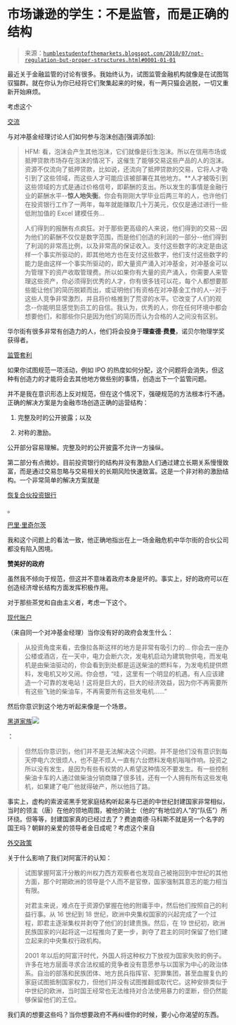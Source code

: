 <!--yml

分类：未分类

日期：2024-05-17 23:53:03

-->

# 市场谦逊的学生：不是监管，而是正确的结构

> 来源：[`humblestudentofthemarkets.blogspot.com/2010/07/not-regulation-but-proper-structures.html#0001-01-01`](https://humblestudentofthemarkets.blogspot.com/2010/07/not-regulation-but-proper-structures.html#0001-01-01)

最近关于金融监管的讨论有很多。我始终认为，试图监管金融机构就像是在试图驾驭猫群。就在你认为你已经将它们聚集起来的时候，有一两只猫会逃脱，一切又重新开始麻烦。

考虑这个

[交流](http://nplusonemag.com/a-bubble-in-people)

与对冲基金经理讨论人们如何参与泡沫创造[强调添加]:

> HFM: 看，泡沫会产生其他泡沫，它们就像是衍生泡沫。所以在信用市场或抵押贷款市场存在泡沫的情况下，这催生了能够交易这些产品的人的泡沫。资源不仅流向了抵押贷款，比如说，还流向了抵押贷款的交易，它将人才吸引到了这些领域，而这些人才可能应该被部署在其他地方。**人才被吸引到这些领域的方式是通过价格信号，即薪酬的支出。所以发生的事情是金融行业的薪酬水平--**惊人地失衡**。你会有刚刚大学毕业后两三年的人，也许他们在投资银行工作了一两年，每年就能赚取几十万美元，仅仅是通过进行一些低附加值的 Excel 建模任务…
> 
> 人们得到的报酬有点疯狂。对于那些更高级的人来说，他们得到的交易--因为他们的薪酬不仅仅是数字范围，而是他们创造的利润的一部分--他们得到了利润的非常高比例，以及非常高的保证收入。支付这些数字的决定是由这样一个事实所驱动的，即其他地方也在支付这些数字，他们支付这些数字的能力是由这样一个事实所驱动的，即大量资产涌入对冲基金，对冲基金可以为管理下的资产收取管理费。所以如果你有大量的资产涌入，你需要人来管理这些资产，你必须得到优秀的人才，你有很多钱可以花，每个人都想要那些能让他们的简历脱颖而出，或证明他们有资格在对冲基金工作的人--对于这些人竞争非常激烈，并且将价格推到了荒谬的水平。它改变了人们的观念--你能明显感觉到员工的自信。我认为，优秀的人，你在任何环境中都会想要他们，和那些你只是因为他们的简历而认为合格的人之间没有区别。

华尔街有很多非常有创造力的人，他们将会投身于**理查德·费曼**，诺贝尔物理学奖获得者。

[监管套利](http://humblestudentofthemarkets.blogspot.com/2010/06/escape-by-arbitrage.html)

如果你试图规范一项活动，例如 IPO 的热度如何分配，这个问题将会消失，但这种有创造力的才能将会去其他地方做些别的事情，创造出下一个监管问题。

并不是我在意识形态上反对规范，但在这个情况下，强硬规范的方法根本行不通。正确的解决方案是为金融市场创造正确的运营结构：

1.  完整及时的公开披露；以及

1.  对称的激励。

公开部分容易理解。完整及时的公开披露不允许一方操纵。

第二部分有点微妙。目前投资银行的结构并没有激励人们通过建立长期关系慢慢致富，而是通过交易忽略与交易相关的长期风险快速致富。这是一个非对称的激励结构。一个非常简单的解决方案就是

[恢复合伙投资银行](http://humblestudentofthemarkets.blogspot.com/2009/01/proposal-for-reforming-wall-street.html)

。

[巴里·里奇尔茨](http://www.ritholtz.com/blog/2010/06/delay-pay-try-partnership-liability/)

我和这个问题上的看法一致，他正确地指出在上一场金融危机中华尔街的合伙公司都没有陷入困境。

**赞美好的政府**

虽然我不倾向于规范，但这并不意味着政府本身是坏的。事实上，好的政府可以在创造经济增长结构方面发挥积极作用。

对于那些茶党和自由主义者，考虑一下这个。

[现代账户](http://nplusonemag.com/african-outtake)

（来自同一个对冲基金经理）当你没有好的政府会发生什么：

> 从投资角度来看，去像拉各斯这样的地方是非常有吸引力的... 你会去一座办公楼或酒店，在一天中，电力会断六次，发电机启动为建筑物供电，而发电机是由柴油驱动的，你会看到到处都是运送柴油的燃料车，为发电机提供燃料，发电机又吵又闹。你会想，“哇，这里有一个明显的机遇。有人应该建造一个可靠的发电站！这将是巨大的，巨大的经济效益，因为你不再需要所有这些飞驰的柴油车，不再需要所有这些发电机……”

然后你意识到这个地方听起来像是一个场景。

[黑道家族](http://www.amazon.com/Sopranos-Complete-James-Gandolfini/dp/B002OID4VS?ie=UTF8&tag=humblest-20&link_code=btl&camp=213689&creative=392969)![](img/28a059930d80c11008be6453ea3086a1.png)

：

> 但然后你意识到，他们并不是无法解决这个问题。并不是他们没有意识到每天停电六次很烦人，也不是不烦人一直有六台燃料发电机嗡嗡作响。投资之所以没有发生，是因为有些有权势的人希望这种情况不要发生。有一些控制柴油卡车的人通过做柴油分销商赚了很多钱，还有一个人拥有所有这些发电机，如果建了电厂他就得破产，所以他挡了路。

事实上，虚构的索波诺黑手党家庭结构听起来与已逝的中世纪封建国家非常相似，当时的领主（唐）在他的领地周围，被他的骑士（他的“有地位的人”的“队伍”）所环绕。但等等，封建国家真的已经过去了？费迪南德·马科斯不就是另一个名字的国王吗？朝鲜的亲爱的领导者金日成呢？考虑这个来自

[外交政策](http://www.foreignpolicy.com/articles/2010/06/02/is_afghanistan_medieval?page=0,0)

关于什么影响了我们对阿富汗的认知：

> 试图掌握阿富汗分散的州权力西方观察者也发现自己被拖回到中世纪的其他方面，那个时期欧洲的领导是个人而不是官僚，国家强制其意志的能力相当有限。
> 
> 对君主来说，难点在于资源仍掌握在他的附庸手中，然后他们按照自己的利益行事。从 16 世纪到 18 世纪，欧洲中央集权国家的兴起完成了一个过程，即君主逐渐集权并剥夺了他们的封建贵族。然后，在 19 世纪初，欧洲民族国家的兴起将这一过程推向了更一步，剥夺了君主的同时保留了他们建立起来的中央集权行政机构。
> 
> 2001 年以后的阿富汗时代，外国人将这种权力下放视为国家失败的例子。许多在地方层面寻求合法权威的竞争者没有意愿参与以国家为中心的政治体系。自治的部落和民族团体、地方民兵指挥官、犯罪集团，甚至血腥复仇的家庭试图抵制国家权力，但他们并没有试图推翻或取代它。这种安排类似于中世纪的欧洲，当时国王经常也无法维持对合法使用暴力的垄断，但仍然能够保留他们的王位。

我们真的想要这些吗？当你想要政府不再纠缠你的时候，要小心你渴望的东西。
